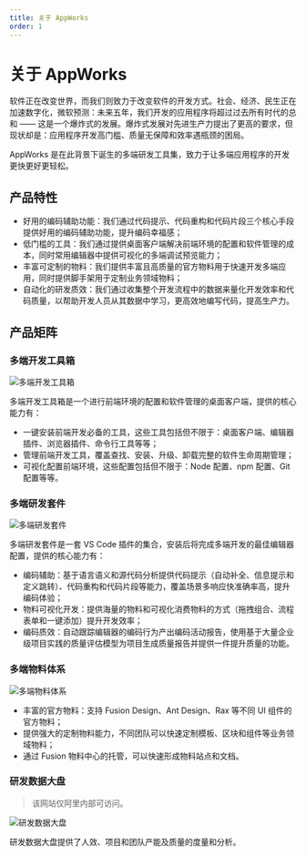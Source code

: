 ```yaml
---
title: 关于 AppWorks
order: 1
---
```


# 关于 AppWorks

软件正在改变世界，而我们则致力于改变软件的开发方式。社会、经济、民生正在加速数字化，微软预测：未来五年，我们开发的应用程序将超过过去所有时代的总和 —— 这是一个爆炸式的发展。爆炸式发展对先进生产力提出了更高的要求，但现状却是：应用程序开发高门槛、质量无保障和效率遇瓶颈的困局。

AppWorks 是在此背景下诞生的多端研发工具集，致力于让多端应用程序的开发更快更好更轻松。

## 产品特性

- 好用的编码辅助功能：我们通过代码提示、代码重构和代码片段三个核心手段提供好用的编码辅助功能，提升编码幸福感；
- 低门槛的工具：我们通过提供桌面客户端解决前端环境的配置和软件管理的成本，同时常用编辑器中提供可视化的多端调试预览能力；
- 丰富可定制的物料：我们提供丰富且高质量的官方物料用于快速开发多端应用，同时提供脚手架用于定制业务领域物料；
- 自动化的研发质效：我们通过收集整个开发流程中的数据来量化开发效率和代码质量，以帮助开发人员从其数据中学习，更高效地编写代码，提高生产力。

## 产品矩阵

### 多端开发工具箱

![多端开发工具箱](https://img.alicdn.com/imgextra/i2/O1CN01YLOk281ccvEJtM5uH_!!6000000003622-2-tps-2200-1448.png_790x10000.jpg)

多端开发工具箱是一个进行前端环境的配置和软件管理的桌面客户端，提供的核心能力有：

- 一键安装前端开发必备的工具，这些工具包括但不限于：桌面客户端、编辑器插件、浏览器插件、命令行工具等等；
- 管理前端开发工具，覆盖查找、安装、升级、卸载完整的软件生命周期管理；
- 可视化配置前端环境，这些配置包括但不限于：Node 配置、npm 配置、Git 配置等等。

### 多端研发套件

![多端研发套件](https://img.alicdn.com/imgextra/i1/O1CN01fOAI2l1RQanEHtbPd_!!6000000002106-2-tps-2880-1754.png_790x10000.jpg)

多端研发套件是一套 VS Code 插件的集合，安装后将完成多端开发的最佳编辑器配置，提供的核心能力有：

- 编码辅助：基于语言语义和源代码分析提供代码提示（自动补全、信息提示和定义跳转）、代码重构和代码片段等能力，覆盖场景多响应快准确率高，提升编码体验；
- 物料可视化开发：提供海量的物料和可视化消费物料的方式（拖拽组合、流程表单和一键添加）提升开发效率；
- 编码质效：自动跟踪编辑器的编码行为产出编码活动报告，使用基于大量企业级项目实践的质量评估模型为项目生成质量报告并提供一件提升质量的功能。

### 多端物料体系

![多端物料体系](https://img.alicdn.com/imgextra/i2/O1CN0159zS1T1Ux3iXHe2bv_!!6000000002583-2-tps-2848-1428.png_790x10000.jpg)

- 丰富的官方物料：支持 Fusion Design、Ant Design、Rax 等不同 UI 组件的官方物料；
- 提供强大的定制物料能力，不同团队可以快速定制模板、区块和组件等业务领域物料；
- 通过 Fusion 物料中心的托管，可以快速形成物料站点和文档。

### 研发数据大盘

> 该网站仅阿里内部可访问。

![研发数据大盘](https://img.alicdn.com/imgextra/i3/O1CN01z9TwYm1vxy89bJY6u_!!6000000006240-2-tps-2858-1596.png_790x10000.jpg)

研发数据大盘提供了人效、项目和团队产能及质量的度量和分析。